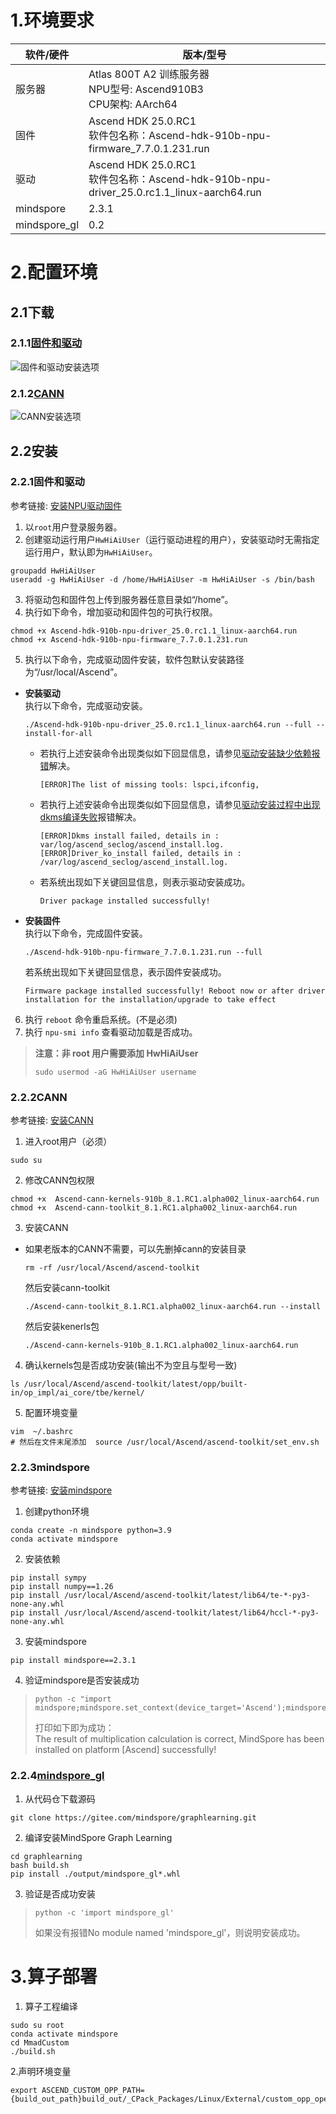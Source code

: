 # 1.环境要求
| 软件/硬件 | 版本/型号                        |
|------|------------------------------------------------------------|
| 服务器 | Atlas 800T A2 训练服务器<br>NPU型号: Ascend910B3<br>CPU架构: AArch64|
| 固件 | Ascend HDK 25.0.RC1<br>软件包名称：Ascend-hdk-910b-npu-firmware_7.7.0.1.231.run |
| 驱动 | Ascend HDK 25.0.RC1<br>软件包名称：Ascend-hdk-910b-npu-driver_25.0.rc1.1_linux-aarch64.run       |
| mindspore | 2.3.1       |
| mindspore_gl | 0.2       |

# 2.配置环境

## 2.1下载

### 2.1.1[固件和驱动](https://www.hiascend.com/hardware/firmware-drivers/community?product=4&model=26&cann=8.1.RC1.alpha002&driver=Ascend+HDK+25.0.RC1)
![固件和驱动安装选项](./images/fireware.PNG)

### 2.1.2[CANN](https://www.hiascend.com/developer/download/community/result?module=cann&cann=8.1.RC1.alpha002)
![CANN安装选项](./images/CANN.png)

## 2.2安装

### 2.2.1固件和驱动
参考链接: [安装NPU驱动固件](https://support.huawei.com/enterprise/zh/doc/EDOC1100349380/ac9d2505)
1. 以`root`用户登录服务器。
2. 创建驱动运行用户`HwHiAiUser`（运行驱动进程的用户），安装驱动时无需指定运行用户，默认即为`HwHiAiUser`。

```
groupadd HwHiAiUser
useradd -g HwHiAiUser -d /home/HwHiAiUser -m HwHiAiUser -s /bin/bash
```

3. 将驱动包和固件包上传到服务器任意目录如“/home”。
4. 执行如下命令，增加驱动和固件包的可执行权限。
```
chmod +x Ascend-hdk-910b-npu-driver_25.0.rc1.1_linux-aarch64.run
chmod +x Ascend-hdk-910b-npu-firmware_7.7.0.1.231.run
```
5. 执行以下命令，完成驱动固件安装，软件包默认安装路径为“/usr/local/Ascend”。
- **安装驱动**  
  执行以下命令，完成驱动安装。
  ```
  ./Ascend-hdk-910b-npu-driver_25.0.rc1.1_linux-aarch64.run --full --install-for-all
  ```
  - 若执行上述安装命令出现类似如下回显信息，请参见[驱动安装缺少依赖报错](https://support.huawei.com/enterprise/zh/doc/EDOC1100349380/3652fc47#ZH-CN_TOPIC_0000001782749677)解决。
    ```
    [ERROR]The list of missing tools: lspci,ifconfig,
    ```
  - 若执行上述安装命令出现类似如下回显信息，请参见[驱动安装过程中出现dkms编译失败](https://support.huawei.com/enterprise/zh/doc/EDOC1100349380/64a31720#ZH-CN_TOPIC_0000001784970501)报错解决。
    ```
    [ERROR]Dkms install failed, details in : var/log/ascend_seclog/ascend_install.log. 
    [ERROR]Driver_ko_install failed, details in : /var/log/ascend_seclog/ascend_install.log.
    ```
  - 若系统出现如下关键回显信息，则表示驱动安装成功。
    ```
    Driver package installed successfully!
    ```

- **安装固件**  
  执行以下命令，完成固件安装。
  ```
  ./Ascend-hdk-910b-npu-firmware_7.7.0.1.231.run --full
  ```
  若系统出现如下关键回显信息，表示固件安装成功。
  ```
  Firmware package installed successfully! Reboot now or after driver installation for the installation/upgrade to take effect 
  ```
6. 执行 `reboot` 命令重启系统。(不是必须)  
7. 执行 `npu-smi info` 查看驱动加载是否成功。
> **注意：非 root 用户需要添加 HwHiAiUser**
> ```
> sudo usermod -aG HwHiAiUser username
> ```
### 2.2.2CANN
参考链接: [安装CANN](https://zhuanlan.zhihu.com/p/719099792)
1. 进入root用户（必须）
```
sudo su
```
2. 修改CANN包权限
```
chmod +x  Ascend-cann-kernels-910b_8.1.RC1.alpha002_linux-aarch64.run
chmod +x  Ascend-cann-toolkit_8.1.RC1.alpha002_linux-aarch64.run
```
3. 安装CANN
- 
  如果老版本的CANN不需要，可以先删掉cann的安装目录

  ```
  rm -rf /usr/local/Ascend/ascend-toolkit
  ```

  然后安装cann-toolkit
  ```
  ./Ascend-cann-toolkit_8.1.RC1.alpha002_linux-aarch64.run --install 
  ```
  然后安装kenerls包

  ```
  ./Ascend-cann-kernels-910b_8.1.RC1.alpha002_linux-aarch64.run
  ```

4. 确认kernels包是否成功安装(输出不为空且与型号一致)

```
ls /usr/local/Ascend/ascend-toolkit/latest/opp/built-in/op_impl/ai_core/tbe/kernel/
```
    
5. 配置环境变量

```
vim  ~/.bashrc
# 然后在文件末尾添加  source /usr/local/Ascend/ascend-toolkit/set_env.sh
```

### 2.2.3mindspore
参考链接: [安装mindspore](https://zhuanlan.zhihu.com/p/719099792)
1. 创建python环境

```
conda create -n mindspore python=3.9
conda activate mindspore
```
2. 安装依赖

```
pip install sympy
pip install numpy==1.26
pip install /usr/local/Ascend/ascend-toolkit/latest/lib64/te-*-py3-none-any.whl
pip install /usr/local/Ascend/ascend-toolkit/latest/lib64/hccl-*-py3-none-any.whl
```
3. 安装mindspore
```
pip install mindspore==2.3.1
```

4. 验证mindspore是否安装成功

>```
>python -c "import mindspore;mindspore.set_context(device_target='Ascend');mindspore.run_check()"
>```
>打印如下即为成功：<br>
>The result of multiplication calculation is correct, MindSpore has been installed on platform [Ascend] successfully!

### 2.2.4[mindspore_gl](https://gitee.com/mindspore/graphlearning)
1. 从代码仓下载源码

```
git clone https://gitee.com/mindspore/graphlearning.git
```

2. 编译安装MindSpore Graph Learning

```
cd graphlearning
bash build.sh
pip install ./output/mindspore_gl*.whl
```
3. 验证是否成功安装

>```
>python -c 'import mindspore_gl'
>```
>如果没有报错No module named 'mindspore_gl'，则说明安装成功。


# 3.算子部署

1. 算子工程编译

```
sudo su root
conda activate mindspore
cd MmadCustom
./build.sh
```

2.声明环境变量

```
export ASCEND_CUSTOM_OPP_PATH={build_out_path}build_out/_CPack_Packages/Linux/External/custom_opp_openEuler_aarch64.run/packages/vendors/customize:$ASCEND_CUSTOM_OPP_PATH

```